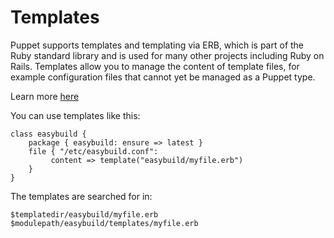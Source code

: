 Templates
=========

Puppet supports templates and templating via ERB, which is part of the Ruby
standard library and is used for many other projects including Ruby on Rails.
Templates allow you to manage the content of template files, for example
configuration files that cannot yet be managed as a Puppet type. 

Learn more [here](http://projects.puppetlabs.com/projects/puppet/wiki/Puppet_Templating)

You can use templates like this: 

    class easybuild {
        package { easybuild: ensure => latest }
        file { "/etc/easybuild.conf":
             content => template("easybuild/myfile.erb")
        }
    }

The templates are searched for in:

    $templatedir/easybuild/myfile.erb
    $modulepath/easybuild/templates/myfile.erb

